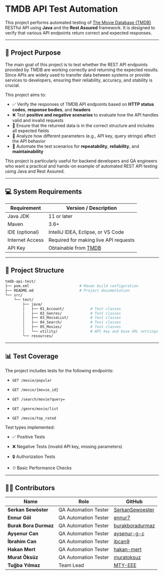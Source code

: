 # TMDB API Test Automation

This project performs automated testing of [The Movie Database (TMDB)](https://api.themoviedb.org) RESTful API using **Java** and the **Rest Assured** framework. It is designed to verify that various API endpoints return correct and expected responses.

---

## 🚀 Project Purpose

The main goal of this project is to test whether the REST API endpoints provided by TMDB are working correctly and returning the expected results. Since APIs are widely used to transfer data between systems or provide services to developers, ensuring their reliability, accuracy, and stability is crucial.

This project aims to:

- ✅ Verify the responses of TMDB API endpoints based on **HTTP status codes**, **response bodies**, and **headers**  
- ❌ Test **positive and negative scenarios** to evaluate how the API handles valid and invalid requests  
- 🔎 Ensure that the returned data is in the correct structure and includes all expected fields  
- 🔧 Analyze how different parameters (e.g., API key, query strings) affect the API behavior  
- 🤖 Automate the test scenarios for **repeatability**, **reliability**, and **maintainability**  

This project is particularly useful for backend developers and QA engineers who want a practical and hands-on example of automated REST API testing using Java and Rest Assured.

---

## 💻 System Requirements

| Requirement     | Version / Description                  |
|-----------------|----------------------------------------|
| Java JDK        | 11 or later                            |
| Maven           | 3.6+                                   |
| IDE (optional)  | IntelliJ IDEA, Eclipse, or VS Code     |
| Internet Access | Required for making live API requests  |
| API Key         | Obtainable from [TMDB](https://www.themoviedb.org/) |

---

## 📁 Project Structure

```bash
tmdb-api-test/
├── pom.xml                       # Maven build configuration
├── README.md                     # Project documentation
└── src/
    └── test/
        ├── java/
        │   ├── 01_Account/            # Test classes
        │   ├── 02_Genres/             # Test classes
        │   ├── 03_MovieList/          # Test classes
        │   ├── 04_Search/             # Test classes
        │   ├── 05_Movies/             # Test classes
        │   └── utility/               # API key and base URL settings
        └── resources/

 ```      
---
## 📊 Test Coverage
The project includes tests for the following endpoints:

- ```GET /movie/popular```

- ```GET /movie/{movie_id}```

- ```GET /search/movie?query=```

- ```GET /genre/movie/list```

- ```GET /movie/top_rated```

Test types implemented:

- ✅ Positive Tests

- ❌ Negative Tests (invalid API key, missing parameters)

- 🔒 Authorization Tests

- ⏱ Basic Performance Checks

---

## 👨‍💻 Contributors
| Name                     | Role                 | GitHub                                                |
|--------------------------|----------------------|-------------------------------------------------------|
| **Serkan Sewöster**      | QA Automation Tester | [SerkanSewoester](https://github.com/SerkanSewoester) |
| **Ennur Göl**            | QA Automation Tester | [ennur7](https://github.com/ennur7)                   |
| **Burak Bora Durmaz**    | QA Automation Tester | [burakboradurmaz](https://github.com/burakboradurmaz) |
| **Ayşenur Can**          | QA Automation Tester | [aysenur-g-c](https://github.com/aysenur-g-c)         |
| **İbrahim Can**          | QA Automation Tester | [ibcan9](https://github.com/ibcan9)                   |
| **Hakan Mert**           | QA Automation Tester | [hakan-mert](https://github.com/hakan-mert)           |
| **Murat Öksüz**          | QA Automation Tester | [muratoksuz](https://github.com/muratoksuz)           |
| **Tuğba Yılmaz**         | Team Lead            | [MTY-EEE](https://github.com/MTY-EEE)                 |
